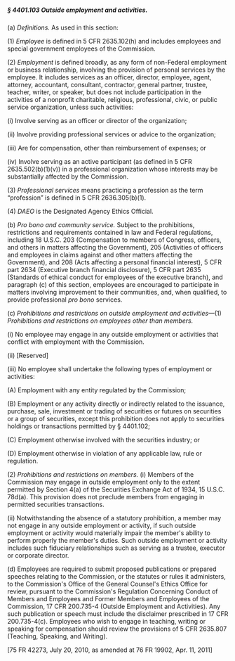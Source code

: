 ##### § 4401.103 Outside employment and activities. #####

(a) *Definitions.* As used in this section:

(1) *Employee* is defined in 5 CFR 2635.102(h) and includes employees and special government employees of the Commission.

(2) *Employment* is defined broadly, as any form of non-Federal employment or business relationship, involving the provision of personal services by the employee. It includes services as an officer, director, employee, agent, attorney, accountant, consultant, contractor, general partner, trustee, teacher, writer, or speaker, but does not include participation in the activities of a nonprofit charitable, religious, professional, civic, or public service organization, unless such activities:

(i) Involve serving as an officer or director of the organization;

(ii) Involve providing professional services or advice to the organization;

(iii) Are for compensation, other than reimbursement of expenses; or

(iv) Involve serving as an active participant (as defined in 5 CFR 2635.502(b)(1)(v)) in a professional organization whose interests may be substantially affected by the Commission.

(3) *Professional services* means practicing a profession as the term “profession” is defined in 5 CFR 2636.305(b)(1).

(4) *DAEO* is the Designated Agency Ethics Official.

(b) *Pro bono and community service.* Subject to the prohibitions, restrictions and requirements contained in law and Federal regulations, including 18 U.S.C. 203 (Compensation to members of Congress, officers, and others in matters affecting the Government), 205 (Activities of officers and employees in claims against and other matters affecting the Government), and 208 (Acts affecting a personal financial interest), 5 CFR part 2634 (Executive branch financial disclosure), 5 CFR part 2635 (Standards of ethical conduct for employees of the executive branch), and paragraph (c) of this section, employees are encouraged to participate in matters involving improvement to their communities, and, when qualified, to provide professional *pro bono* services.

(c) *Prohibitions and restrictions on outside employment and activities*—(1) *Prohibitions and restrictions on employees other than members.*

(i) No employee may engage in any outside employment or activities that conflict with employment with the Commission.

(ii) [Reserved]

(iii) No employee shall undertake the following types of employment or activities:

(A) Employment with any entity regulated by the Commission;

(B) Employment or any activity directly or indirectly related to the issuance, purchase, sale, investment or trading of securities or futures on securities or a group of securities, except this prohibition does not apply to securities holdings or transactions permitted by § 4401.102;

(C) Employment otherwise involved with the securities industry; or

(D) Employment otherwise in violation of any applicable law, rule or regulation.

(2) *Prohibitions and restrictions on members.* (i) Members of the Commission may engage in outside employment only to the extent permitted by Section 4(a) of the Securities Exchange Act of 1934, 15 U.S.C. 78d(a). This provision does not preclude members from engaging in permitted securities transactions.

(ii) Notwithstanding the absence of a statutory prohibition, a member may not engage in any outside employment or activity, if such outside employment or activity would materially impair the member's ability to perform properly the member's duties. Such outside employment or activity includes such fiduciary relationships such as serving as a trustee, executor or corporate director.

(d) Employees are required to submit proposed publications or prepared speeches relating to the Commission, or the statutes or rules it administers, to the Commission's Office of the General Counsel's Ethics Office for review, pursuant to the Commission's Regulation Concerning Conduct of Members and Employees and Former Members and Employees of the Commission, 17 CFR 200.735-4 (Outside Employment and Activities). Any such publication or speech must include the disclaimer prescribed in 17 CFR 200.735-4(c). Employees who wish to engage in teaching, writing or speaking for compensation should review the provisions of 5 CFR 2635.807 (Teaching, Speaking, and Writing).

[75 FR 42273, July 20, 2010, as amended at 76 FR 19902, Apr. 11, 2011]